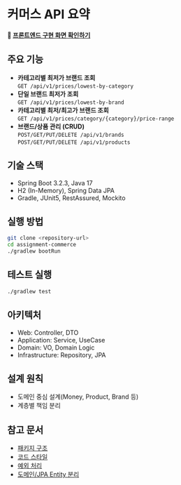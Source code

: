 # 커머스 API 요약

**🔗 [프론트엔드 구현 화면 확인하기](https://drive.google.com/file/d/12Or9nECkyaCwqPLYEB7cOuGi4dn5Tte_/view?usp=sharing)**

## 주요 기능
- **카테고리별 최저가 브랜드 조회**  
  `GET /api/v1/prices/lowest-by-category`
- **단일 브랜드 최저가 조회**  
  `GET /api/v1/prices/lowest-by-brand`
- **카테고리별 최저/최고가 브랜드 조회**  
  `GET /api/v1/prices/category/{category}/price-range`
- **브랜드/상품 관리 (CRUD)**  
  `POST/GET/PUT/DELETE /api/v1/brands`  
  `POST/GET/PUT/DELETE /api/v1/products`

## 기술 스택
- Spring Boot 3.2.3, Java 17
- H2 (In-Memory), Spring Data JPA
- Gradle, JUnit5, RestAssured, Mockito

## 실행 방법
```bash
git clone <repository-url>
cd assignment-commerce
./gradlew bootRun
```

## 테스트 실행
```bash
./gradlew test
```

## 아키텍처
- Web: Controller, DTO
- Application: Service, UseCase
- Domain: VO, Domain Logic
- Infrastructure: Repository, JPA

## 설계 원칙
- 도메인 중심 설계(Money, Product, Brand 등)
- 계층별 책임 분리

## 참고 문서
- [패키지 구조](README_PACKAGE_STRUCTURE.md)
- [코드 스타일](README_CODE_STYLE.md)
- [예외 처리](README_EXCEPTION_HANDLING.md)
- [도메인/JPA Entity 분리](README_DOMAIN_JPA_SEPARATION.md)
